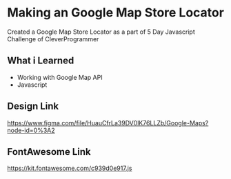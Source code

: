 Making an Google Map Store Locator
=================================
Created a Google Map Store Locator as a part of 5 Day Javascript Challenge of CleverProgrammer 

## What i Learned
 * Working with Google Map API
 * Javascript

## Design Link

https://www.figma.com/file/HuauCfrLa39DV0lK76LLZb/Google-Maps?node-id=0%3A2

## FontAwesome Link

https://kit.fontawesome.com/c939d0e917.js

